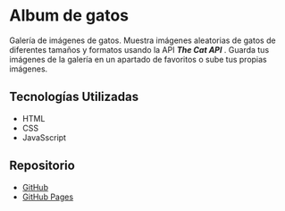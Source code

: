 # Album de gatos

Galería de imágenes de gatos. Muestra imágenes aleatorias de gatos de diferentes tamaños y formatos usando la API ***The Cat API*** . Guarda tus imágenes de la galería en un apartado de favoritos o sube tus propias imágenes.

## Tecnologías Utilizadas

- HTML
- CSS
- JavaSscript

## Repositorio

- [GitHub](https://github.com/marco-moya/cat-album) 
- [GitHub Pages](https://marco-moya.github.io/cat-album) 
